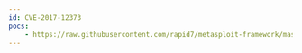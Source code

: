 ```yaml
---
id: CVE-2017-12373
pocs:
    - https://raw.githubusercontent.com/rapid7/metasploit-framework/master/modules/auxiliary/scanner/ssl/bleichenbacher_oracle.py
---
```

